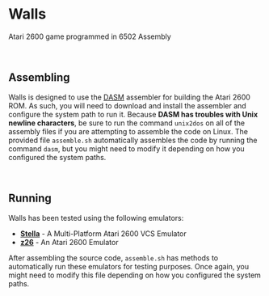 # Walls

Atari 2600 game programmed in 6502 Assembly

<br>

## Assembling

Walls is designed to use the [DASM](http://dasm-dillon.sourceforge.net/) assembler for
building the Atari 2600 ROM. As such, you will need to download and install the assembler
and configure the system path to run it. Because **DASM has troubles with Unix newline
characters**, be sure to run the command `unix2dos` on all of the assembly files if you
are attempting to assemble the code on Linux. The provided file `assemble.sh` automatically
assembles the code by running the command `dasm`, but you might need to modify it depending
on how you configured the system paths.

<br>

## Running

Walls has been tested using the following emulators:

- **[Stella](https://stella-emu.github.io/)** - A Multi-Platform Atari 2600 VCS Emulator
- **[z26](http://www.whimsey.com/z26/)** - An Atari 2600 Emulator

After assembling the source code, `assemble.sh` has methods to automatically run these
emulators for testing purposes. Once again, you might need to modify this file depending
on how you configured the system paths.
